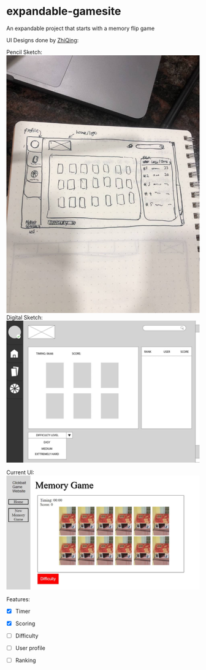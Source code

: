 # expandable-gamesite
An expandable project that starts with a memory flip game

UI Designs done by [ZhiQing](https://www.linkedin.com/in/zhiqing-liew/):

Pencil Sketch:
![Ui](images/UI/pencilSketch.jpg)
Digital Sketch:
![Ui](images/UI/digitalSketch.jpg)

Current UI:
![Ui](images/UI/currentUi.jpg)

Features:

- [x] Timer
- [x] Scoring
- [ ] Difficulty
- [ ] User profile
- [ ] Ranking


